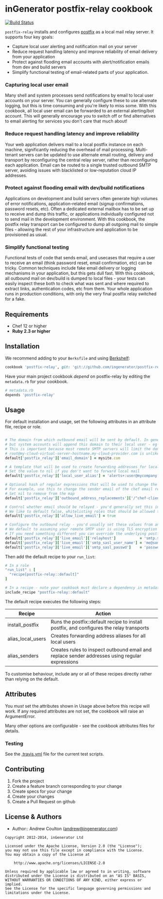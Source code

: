 inGenerator postfix-relay cookbook
==================================
[![Build Status](https://travis-ci.org/ingenerator/chef-postfix-relay.png?branch=0.3.x)](https://travis-ci.org/ingenerator/chef-postfix-relay)

`postfix-relay` installs and configures [postfix](http://www.postfix.org/) as a local mail relay server.
It supports four key goals:

* Capture local user alerting and notification mail on your server
* Reduce request handling latency and improve reliability of email delivery from your application
* Protect against flooding email accounts with alert/notification emails from dev and build servers
* Simplify functional testing of email-related parts of your application.

### Capturing local user email
Many shell and system processes send notifications by email to local user accounts on your server. You
can generally configure these to use alternate logging, but this is time consuming and you're likely to
miss some. With this cookbook, all local user email can be forwarded to an external alerting/bot account.
This will generally encourage you to switch off or find alternatives to email alerting for services you
don't care that much about!

### Reduce request handling latency and improve reliability
Your web application delivers mail to a local postfix instance on each machine, significantly reducing
the overhead of mail processing. Multi-tenant servers can be updated to use alternate email routing,
delivery and transport by reconfiguring the central relay server, rather than reconfiguring each
application. Email can be routed to a single trusted outbound SMTP server, avoiding issues with 
blacklisted or low-reputation cloud IP addresses.

### Protect against flooding email with dev/build notifications
Applications on development and build servers often generate high volumes of error notifications, 
application-related email (signup confirmations, password resets, etc). Often a dedicated external
mailbox has to be set up to receive and dump this traffic, or applications individually configured
not to send mail in the development environment. With this cookbook, the postfix relay transport
can be configured to dump all outgoing mail to simple files - allowing the rest of your infrastructure
and application to be provisioned as usual.

### Simplify functional testing
Functional tests of code that sends email, and usecases that require a user to receive an email (think
password reset, email confirmation, etc) can be tricky. Common techniques include fake email delivery 
or logging mechanisms in your application, but this gets dull fast. With this cookbook, all outbound
mail on dev/build is dumped to local files - your tests can easily inspect these both to check what 
was sent and where required to extract links, authentication codes, etc from them. Your whole application
runs in production conditions, with only the very final postfix relay switched for a fake.

Requirements
------------
- Chef 12 or higher
- **Ruby 2.3 or higher**

Installation
------------
We recommend adding to your `Berksfile` and using [Berkshelf](http://berkshelf.com/):

```ruby
cookbook 'postfix-relay', git: 'git://github.com/ingenerator/postfix-relay', branch: 'master'
```

Have your main project cookbook *depend* on postfix-relay by editing the `metadata.rb` for your cookbook. 

```ruby
# metadata.rb
depends 'postfix-relay'
```

Usage
-----

For default installation and usage, set the following attributes in an attribute file, recipe or role.

```ruby

# The domain from which outbound email will be sent by default. In general your application should send with a full email address,
# but system accounts will append this domain to their local user - eg cron output will come from root@mysite.com.
# This is important because most remote SMTP servers will limit the domains they'll transfer mail for, so for example 
# root@my-cloud-virtual-server-hostname.my-cloud-provider.com is unlikely to make it through.
default['postfix_relay']['email_domain'] = mysite.com

# A template that will be used to create forwarding addresses for local users. :user will be replaced with the username
# Set the value to nil if you don't want to forward local mail
default['postfix_relay']['local_user_alias'] = 'alerts+:user@mycompany.com'

# Optional hash of regular expressions that will be used to change the sender email address of outbound mail
# For example, use this to change the sender email of the chef email reporting gem, which otherwise defaults to chef-client@{fqdn}
# Set nil to remove from the map
default['postfix_relay']['outbound_address_replacements']['/^chef-client@([^.]+).*$/'] = 'chef.${1}@mysite.com'

# Control whether email should be relayed - you'd generally set this in a role. 
# We like to default false, whitelisting roles that should be allowed to send mail
default['postfix_relay']['allow_live_email'] = true

# Configure the outbound relay - you'd usually set these values from an encrypted databag
# We default to assuming your remote SMTP user is using TLS encryption and requires login and authentication
# If you need something different you can override the underlying postfix attributes
default['postfix_relay']['live_email']['relayhost']           = 'smtp.somewhere.com:587'
default['postfix_relay']['live_email']['smtp_sasl_user_name'] = 'me@somewhere.com'
default['postfix_relay']['live_email']['smtp_sasl_passwd']    = 'password'

```

Then add the default recipe to your `run_list`:
```ruby
# In a role
"run_list" : [
  "recipe[postfix-relay::default]"
]

# In a recipe - note your cookbook must declare a dependency in metadata.rb as above
include_recipe "postfix-relay::default"
```

The default recipe executes the following steps:

| Recipe            | Action                                                                                              |
|-------------------|-----------------------------------------------------------------------------------------------------|
| install_postfix   | Runs the postfix::default recipe to install postfix, and configures the relay transports            |
| alias_local_users | Creates forwarding address aliases for all local users                                              |
| alias_senders     | Creates rules to inspect outbound email and replace sender addresses using regular expressions      |
  
To customise behaviour, include any or all of these recipes directly rather than relying on the default.

Attributes
----------

You *must* set the attributes shown in Usage above before this recipe will work. If any required attributes are not set, 
the cookbook will raise an ArgumentError.

Many other options are configurable - see the cookbook attributes files for details.

### Testing
See the [.travis.yml](.travis.yml) file for the current test scripts.

Contributing
------------
1. Fork the project
2. Create a feature branch corresponding to your change
3. Create specs for your change
4. Create your changes
4. Create a Pull Request on github

License & Authors
-----------------
- Author:: Andrew Coulton (andrew@ingenerator.com)

```text
Copyright 2012-2014, inGenerator Ltd

Licensed under the Apache License, Version 2.0 (the "License");
you may not use this file except in compliance with the License.
You may obtain a copy of the License at

    http://www.apache.org/licenses/LICENSE-2.0

Unless required by applicable law or agreed to in writing, software
distributed under the License is distributed on an "AS IS" BASIS,
WITHOUT WARRANTIES OR CONDITIONS OF ANY KIND, either express or implied.
See the License for the specific language governing permissions and
limitations under the License.
```
